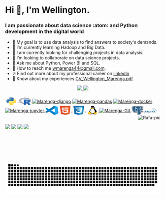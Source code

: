 <h1 align="left">Hi 👋, I'm Wellington.</h1>
<h3 align="lrft">I am passionate about data science :atom: and Python development in the digital world</h3>

- 🎯 My goal is to use data analysis to find answers to society's demands.
- 🔋 I’m currently learning Hadoop and Big Data.
- 🌱 I am currently looking for challenging projects in data analysis.
- 💪 I’m looking to collaborate on data science projects.
- 💬 Ask me about Python, Power BI and SQL.
- 📨 How to reach me wmarenga44@gmail.com.
- ↗️ Find out more about my professional career on [linkedIn](https://www.linkedin.com/in/wellington-m-0823372a)
- 📜 Know about my experiences [CV_Wellington_Marenga.pdf](https://github.com/wmarenga/wmarenga/files/12000051/CV_Wellington_Marenga.pdf)


<div align="center">
  <a href="https://github.com/wmarenga">
  <img height="180em" src="https://github-readme-stats.vercel.app/api?username=wmarenga&show_icons=true&theme=dark&include_all_commits=true&count_private=true"/>
  <img height="180em" src="https://github-readme-stats.vercel.app/api/top-langs/?username=wmarenga&layout=compact&langs_count=7&theme=dark"/>
</div>
<div style="display: inline_block"><br>
  <img align="center" alt="Marenga-Python" height="30" width="40" src="https://raw.githubusercontent.com/devicons/devicon/master/icons/python/python-original.svg">
  <img align="center" alt="Marenga-R" height="30" width="40" src="https://raw.githubusercontent.com/devicons/devicon/master/icons/r/r-original.svg">
  <img align="center" alt="Marenga-django" height="30" width="40" src="https://cdn.jsdelivr.net/gh/devicons/devicon/icons/django/django-plain.svg">
  <img align="center" alt="Marenga-pandas" height="30" width="40" src="https://cdn.jsdelivr.net/gh/devicons/devicon/icons/pandas/pandas-original.svg">
  <img align="center" alt="Marenga-docker" height="30" width="40" src="https://cdn.jsdelivr.net/gh/devicons/devicon/icons/docker/docker-original.svg">
  <img align="center" alt="Marenga-jupyter" height="30" width="40" src="https://cdn.jsdelivr.net/gh/devicons/devicon/icons/jupyter/jupyter-original.svg">
  <img align="center" alt="Marenga-VSCode" height="30" width="40" src="https://raw.githubusercontent.com/devicons/devicon/master/icons/vscode/vscode-original.svg">
  <img align="center" alt="Marenga-HTML" height="30" width="40" src="https://raw.githubusercontent.com/devicons/devicon/master/icons/html5/html5-original.svg">
  <img align="center" alt="Marenga-CSS" height="30" width="40" src="https://raw.githubusercontent.com/devicons/devicon/master/icons/css3/css3-original.svg">
  <img align="center" alt="Marenga-Linux" height="30" width="40" src="https://raw.githubusercontent.com/devicons/devicon/master/icons/linux/linux-original.svg">
  <img align="center" alt="Marenga-Git" height="30" width="40" src="https://www.vectorlogo.zone/logos/git-scm/git-scm-icon.svg">
  <img align="center" alt="Marenga-Postgresql" height="30" width="40" src="https://raw.githubusercontent.com/devicons/devicon/master/icons/postgresql/postgresql-original.svg">
  <img align="center" alt="Marenga-MySQL" height="30" width="40" src="https://raw.githubusercontent.com/devicons/devicon/master/icons/mysql/mysql-plain-wordmark.svg">     
  <img align="right" alt="Rafa-pic" height="150" style="border-radius:10px;" src="https://cdn.discordapp.com/attachments/1059544951555375167/1059798150719746048/Untitled.png">
</div>
  
  ##
 
<div> 
  <a href="https://discord.gg/HtJ7Yq2Ztm" target="_blank"><img src="https://img.shields.io/badge/Discord-7289DA?style=for-the-badge&logo=discord&logoColor=white" target="_blank"></a> 
  <a href = "mailto:wmarenga44@gmail.com"><img src="https://img.shields.io/badge/Gmail-D14836?style=for-the-badge&logo=gmail&logoColor=white" target="_blank"></a>
  <a href="https://www.linkedin.com/in/wellington-m-0823372a" target="_blank"><img src="https://img.shields.io/badge/-LinkedIn-%230077B5?style=for-the-badge&logo=linkedin&logoColor=white" target="_blank"></a>
  <a href="https://instagram.com/marengadev" target="_blank"><img src="https://img.shields.io/badge/-Instagram-%23E4405F?style=for-the-badge&logo=instagram&logoColor=white" target="_blank"></a>
 
  ![Snake animation](https://github.com/wmarenga/wmarenga/blob/output/github-contribution-grid-snake.svg)
 
</div>
